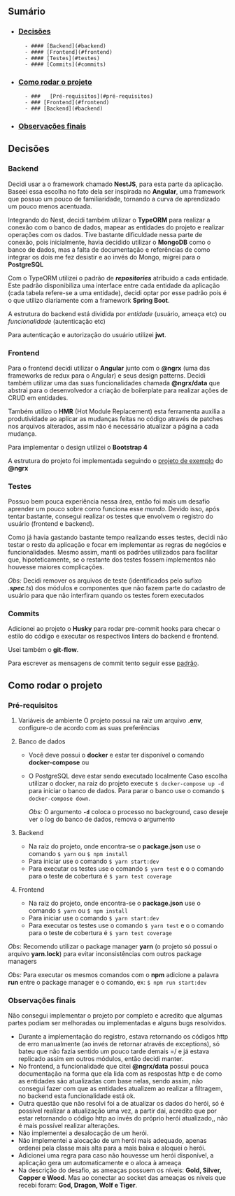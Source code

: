 ## Sumário

- ### [Decisões](#decisões)
      	- #### [Backend](#backend)
      	- #### [Frontend](#frontend)
      	- #### [Testes](#testes)
      	- #### [Commits](#commits)
- ### [Como rodar o projeto](#decisões)
      	- ###	[Pré-requisitos](#pré-requisitos)
      	- ### [Frontend](#frontend)
      	- ### [Backend](#backend)
- ### [Observações finais](#observações-finais)

## Decisões

### Backend

Decidi usar a o framework chamado **NestJS**, para esta parte da aplicação. Baseei essa escolha no fato dela ser inspirada no **Angular**, uma framework que possuo um pouco de familiaridade, tornando a curva de aprendizado um pouco menos acentuada.

Integrando do Nest, decidi também utilizar o **TypeORM** para realizar a conexão com o banco de dados, mapear as entidades do projeto e realizar operações com os dados. Tive bastante dificuldade nessa parte de conexão, pois inicialmente, havia decidido utilizar o **MongoDB** como o banco de dados, mas a falta de documentação e referências de como integrar os dois me fez desistir e ao invés do Mongo, migrei para o **PostgreSQL**

Com o TypeORM utilizei o padrão de **_repositories_** atribuido a cada entidade. Este padrão disponibiliza uma interface entre cada entidade da aplicação (cada tabela refere-se a uma entidade), decidi optar por esse padrão pois é o que utilizo diariamente com a framework **Spring Boot**.

A estrutura do backend está dividida por _entidade_ (usuário, ameaça etc) ou _funcionalidade_ (autenticação etc)

Para autenticação e autorização do usuário utilizei **jwt**.

### Frontend

Para o frontend decidi utilizar o **Angular** junto com o **@ngrx** (uma das frameworks de redux para o Angular) e seus design patterns. Decidi também utilizar uma das suas funcionalidades chamada **@ngrx/data** que abstrai para o desenvolvedor a criação de boilerplate para realizar ações de CRUD em entidades.

Também utilizo o **HMR** (Hot Module Replacement) esta ferramenta auxilia a produtividade ao aplicar as mudanças feitas no código através de patches nos arquivos alterados, assim não é necessário atualizar a página a cada mudança.

Para implementar o design utilizei o **Bootstrap 4**

A estrutura do projeto foi implementada seguindo o [projeto de exemplo](https://github.com/ngrx/platform/tree/master/projects/example-app) do **@ngrx**

### Testes

Possuo bem pouca experiência nessa área, então foi mais um desafio aprender um pouco sobre como funciona esse _mundo_. Devido isso, após tentar bastante, consegui realizar os testes que envolvem o registro do usuário (frontend e backend).

Como já havia gastando bastante tempo realizando esses testes, decidi não testar o resto da aplicação e focar em implementar as regras de negócios e funcionalidades. Mesmo assim, manti os padrões utilizados para facilitar que, hipoteticamente, se o restante dos testes fossem implementos não houvesse maiores complicações.

_Obs:_ Decidi remover os arquivos de teste (identificados pelo sufixo _.**spec**.ts_) dos módulos e componentes que não fazem parte do cadastro de usuário para que não interfiram quando os testes forem executados

### Commits

Adicionei ao projeto o **Husky** para rodar pre-commit hooks para checar o estilo do código e executar os respectivos linters do backend e frontend.

Usei também o **git-flow**.

Para escrever as mensagens de commit tento seguir esse [padrão](<[https://chris.beams.io/posts/git-commit/](https://chris.beams.io/posts/git-commit/)>).

## Como rodar o projeto

### Pré-requisitos

1.  Variáveis de ambiente
    O projeto possui na raiz um arquivo **.env**, configure-o de acordo com as suas preferências
2.  Banco de dados

    - Você deve possui o **docker** e estar ter disponível o comando **docker-compose** ou
    - O PostgreSQL deve estar sendo executado localmente
      Caso escolha utilizar o docker, na raiz do projeto execute `$ docker-compose up -d` para iniciar o banco de dados. Para parar o banco use o comando `$ docker-compose down`.

      _Obs:_ O argumento **`-d`** coloca o processo no background, caso deseje ver o log do banco de dados, remova o argumento

3.  Backend

    - Na raiz do projeto, onde encontra-se o **package.json** use o comando `$ yarn` ou `$ npm install`
    - Para iniciar use o comando `$ yarn start:dev`
    - Para executar os testes use o comando `$ yarn test` e o o comando para o teste de cobertura é `$ yarn test coverage`

4.  Frontend
    - Na raiz do projeto, onde encontra-se o **package.json** use o comando `$ yarn` ou `$ npm install`
    - Para iniciar use o comando `$ yarn start:dev`
    - Para executar os testes use o comando `$ yarn test` e o o comando para o teste de cobertura é `$ yarn test coverage`

_Obs_: Recomendo utilizar o package manager **yarn** (o projeto só possui o arquivo **yarn.lock**) para evitar inconsistências com outros package managers

_Obs:_ Para executar os mesmos comandos com o **npm** adicione a palavra **run** entre o package manager e o comando, ex: `$ npm run start:dev`

### Observações finais

Não consegui implementar o projeto por completo e acredito que algumas partes podiam ser melhoradas ou implementadas e alguns bugs resolvidos.

- Durante a implementação do registro, estava retornando os códigos http de erro manualmente (ao invés de retornar através de exceptions), só bateu que não fazia sentido um pouco tarde demais =/ e já estava replicado assim em outros módulos, então decidi manter.
- No frontend, a funcionalidade que citei **@ngrx/data** possui pouca documentação na forma que ela lida com as respostas http e de como as entidades são atualizadas com base nelas, sendo assim, não consegui fazer com que as entidades atualizem ao realizar a filtragem, no backend esta funcionalidade está ok.
- Outra questão que não resolvi foi a de atualizar os dados do herói, só é possível realizar a atualização uma vez, a partir dai, acredito que por estar retornando o código http ao invés do próprio herói atualizado,, não é mais possível realizar alterações.
- Não implementei a desalocação de um herói.
- Não implementei a alocação de um herói mais adequado, apenas ordenei pela classe mais alta para a mais baixa e aloquei o herói.
- Adicionei uma regra para caso não houvesse um herói disponível, a aplicação gera um automaticamente e o aloca à ameaça
- Na descrição do desafio, as ameaças possuem os níveis: **Gold, Silver, Copper e Wood**. Mas ao conectar ao socket das ameaças os níveis que recebi foram: **God, Dragon, Wolf e Tiger**.
